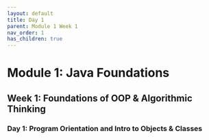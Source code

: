 ```yaml
---
layout: default
title: Day 1
parent: Module 1 Week 1
nav_order: 1
has_children: true
---
```


# Module 1: Java Foundations
## Week 1: Foundations of OOP & Algorithmic Thinking
### Day 1: Program Orientation and Intro to Objects & Classes